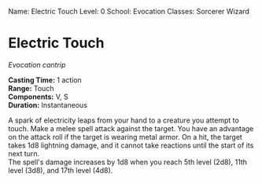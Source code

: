Name: Electric Touch
Level: 0
School: Evocation
Classes: Sorcerer
         Wizard

# Electric Touch 
_Evocation cantrip_ 

**Casting Time:** 1 action    
**Range:** Touch    
**Components:** V, S    
**Duration:** Instantaneous 

A spark of electricity leaps from your hand to a creature you attempt to touch. Make a melee spell attack against the target. You have an advantage on the attack roll if the target is wearing metal armor. On a hit, the target takes 1d8 lightning damage, and it cannot take reactions until the start of its next turn.    
The spell's damage increases by 1d8 when you reach 5th level (2d8), 11th level (3d8), and 17th level (4d8).